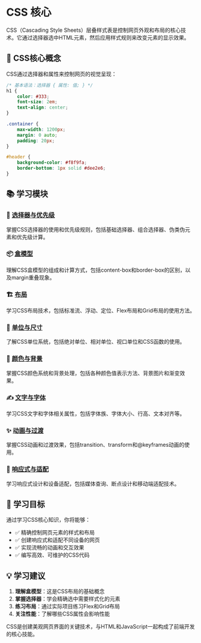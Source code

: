 # CSS 核心

CSS（Cascading Style Sheets）层叠样式表是控制网页外观和布局的核心技术。它通过选择器选中HTML元素，然后应用样式规则来改变元素的显示效果。

## 🎯 CSS核心概念

CSS通过选择器和属性来控制网页的视觉呈现：

```css
/* 基本语法：选择器 { 属性: 值; } */
h1 {
    color: #333;
    font-size: 2em;
    text-align: center;
}

.container {
    max-width: 1200px;
    margin: 0 auto;
    padding: 20px;
}

#header {
    background-color: #f8f9fa;
    border-bottom: 1px solid #dee2e6;
}
```

## 📚 学习模块

### 🎯 [选择器与优先级](./selectors.md)
掌握CSS选择器的使用和优先级规则，包括基础选择器、组合选择器、伪类伪元素和优先级计算。

### 📦 [盒模型](./box-model.md)
理解CSS盒模型的组成和计算方式，包括content-box和border-box的区别，以及margin重叠现象。

### 🏗️ [布局](./layout.md)
学习CSS布局技术，包括标准流、浮动、定位、Flex布局和Grid布局的使用方法。

### 📏 [单位与尺寸](./units.md)
了解CSS单位系统，包括绝对单位、相对单位、视口单位和CSS函数的使用。

### 🎨 [颜色与背景](./colors.md)
掌握CSS颜色系统和背景处理，包括各种颜色值表示方法、背景图片和渐变效果。

### ✍️ [文字与字体](./typography.md)
学习CSS文字和字体相关属性，包括字体族、字体大小、行高、文本对齐等。

### ✨ [动画与过渡](./animations.md)
掌握CSS动画和过渡效果，包括transition、transform和@keyframes动画的使用。

### 📱 [响应式与适配](./responsive.md)
学习响应式设计和设备适配，包括媒体查询、断点设计和移动端适配技术。

## 🎯 学习目标

通过学习CSS核心知识，你将能够：

- ✅ 精确控制网页元素的样式和布局
- ✅ 创建响应式和适配不同设备的网页
- ✅ 实现流畅的动画和交互效果
- ✅ 编写高效、可维护的CSS代码

## 💡 学习建议

1. **理解盒模型**：这是CSS布局的基础概念
2. **掌握选择器**：学会精确选中需要样式化的元素
3. **练习布局**：通过实际项目练习Flex和Grid布局
4. **关注性能**：了解哪些CSS属性会影响性能

CSS是创建美观网页界面的关键技术，与HTML和JavaScript一起构成了前端开发的核心技能。
